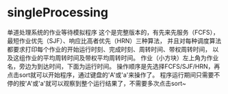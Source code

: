 # singleProcessing
单道处理系统的作业等待模拟程序
这个是完整版本的，有先来先服务（FCFS），最短作业优先（SJF）、响应比高者优先（HRN）三种算法，
并且对每种调度算法都要求打印每个作业的开始运行时刻、完成时刻、周转时间、带权周转时间，
以及这组作业的平均周转时间及带权平均周转时间。
作业（小方块）左上角为作业名，旁边为到达时间，下面为运行时间。
操作顺序是先选择FCFS/SJF/HRN，再点击sort就可以开始程序，通过键盘的'A'或'a'来操作了。
程序运行期间只需要不停的按'A'或'a'就可以观察到整个运行结果了，不需要多次点击sort~
